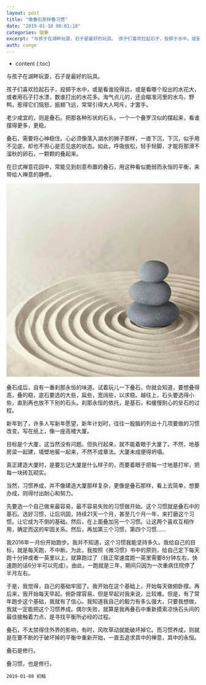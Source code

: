```yaml
---
layout: post
title: "像叠石那样叠习惯"
date: "2019-01-10 08:01:18"
categories: 隨筆
excerpt: "与孩子在湖畔玩耍，石子是最好的玩具。 孩子们喜欢捡起石子，投掷于水中，或是看谁投得远，或是看哪个投出的水花大，或者用石子打水漂，数谁打出的水花多..."
auth: conge
---
```

* content
{:toc}

与孩子在湖畔玩耍，石子是最好的玩具。

孩子们喜欢捡起石子，投掷于水中，或是看谁投得远，或是看哪个投出的水花大，或者用石子打水漂，数谁打出的水花多。淘气点儿的，还会瞄准河里的水鸟，野鸭，惹得它们恼怒，振翅飞远，常常引得大人呵斥，才罢手。

老少咸宜的，则是叠石。把那各种形状的石头，一个一个叠罗汉似的摆起来，看谁摆得更多，更稳。

叠石，需要将心神稳住。心必须像落入湖水的狮子那样，一直下沉，下沉，似乎用不见底，却也不担心是否见底的状态。如此，呼吸放松，轻手轻脚，才能将那滑不溜秋的卵石，一颗颗的叠起来。

在日式禅意花园中，常能见到刻意布置的叠石，用这种看似脆弱而永恒的平衡，来带给人禅意的静修。

![叠石](/assets/images/隨筆/118382-6b759f5190219a4f.png)


叠石成后，自有一番刹那永恒的味道。试着玩儿一下叠石，你就会知道，要想叠得高，叠的稳，底石要选的大些，扁些，宽阔些，以求稳。越往上，石头要选得小些，直到再也放不下别的石头。刹那永恒的依托，是基石，和缓慢耐心的垒石的过程。

新年到了，许多人写新年愿望，新年计划时，往往一股脑的列出十几项要做的习惯改变。写在纸上，像一座高楼大厦。

目标是个大厦，这当然没有问题。但执行起来，就不能着眼于大厦了。不然，地基房梁一起建，墙壁地窖一起来，不然不成章法。大厦未成便得坍塌。

真正建造大厦时，是要忘记大厦是什么样子的，而要着眼于把每一寸地基打牢，把每一块砖瓦砌实。

当然，习惯养成，并不像建造大厦那样复杂，更像是叠石那样，看上去简单，想要办成，则得付出耐心和努力。

先要选一个自己做来最容易，最不容易失败的习惯做开始。这个习惯就是叠石中的基石。选好习惯，让后巩固，持续21天一个月，甚至几个月一年，来打磨这个习惯。让它成为不倒的基础。然后，在上面叠加另一个习惯。让这两个喜欢互相作用，确定而这的牢固关系。然后，再加第三个习惯，第四个习惯……

我2016年一月份开始跑步。我并不知道，这个习惯我能坚持多久。我给自己的目标，就是每天跑，不中断。为此，我按照《微习惯》书中的原则，给自己定下每天跑十分钟或者一英里以上，就算跑过了（我正常速度跑一英里需要8分钟左右，快速跑的话6分半可以完成）。由此，一跑就是三年，期间只因为一次重病住院停了半月左右。

于是，我觉得，自己的基础牢固了。我开始在这个基础上，开始每天做俯卧撑。再后来，我开始每天早起。俯卧撑容易。但是早起对我来说，比较难。但是，有了常年跑步这个基础，我就有了信心。我知道我自己的毅力有多么强大，只要我想做，我就一定能把这个习惯养成。偶尔失败，就算是我再叠石中重新摸索凉快石头间的最佳接触着力点，是寻找平衡所必经的过程。

叠石，不太禁得住外界的影响，有时，风吹草动就能破坏掉它。而习惯养成，则就是在要不断的于破坏掉的平衡中重新开始，一直去追求其中的禅意，其中的永恒。

叠石是修行。

叠习惯，也是修行。

```
2019-01-08 初稿
```
